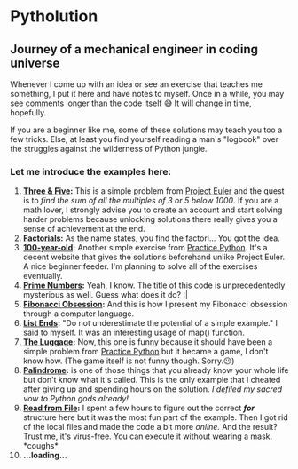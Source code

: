 # Pytholution
## Journey of a mechanical engineer in coding universe
Whenever I come up with an idea or see an exercise that teaches me something, I put it here and have notes to myself.
Once in a while, you may see comments longer than the code itself 😅 It will change in time, hopefully.

If you are a beginner like me, some of these solutions may teach you too a few tricks. Else, at least you find yourself reading a man's "logbook" over the struggles against the wilderness of Python jungle.
### Let me introduce the examples here:

1) **[Three & Five](https://github.com/gulmert89/pytholution/blob/master/ex1_threeFive.py):** This is a simple problem from [Project Euler](https://projecteuler.net/archives) and the quest is to *find the sum of all the multiples of 3 or 5 below 1000*. If you are a math lover, I strongly advise you to create an account and start solving harder problems because unlocking solutions there really gives you a sense of achievement at the end.
2) **[Factorials](https://github.com/gulmert89/pytholution/blob/master/ex2_factorials.py):** As the name states, you find the factori... You got the idea.
3) **[100-year-old](https://github.com/gulmert89/pytholution/blob/master/ex3_100-year-old.py):** Another simple exercise from [Practice Python](http://www.practicepython.org). It's a decent website that gives the solutions beforehand unlike Project Euler. A nice beginner feeder. I'm planning to solve all of the exercises eventually.
4) **[Prime Numbers](https://github.com/gulmert89/pytholution/blob/master/ex4_prime-numbers.py):** Yeah, I know. The title of this code is unprecedentedly mysterious as well. Guess what does it do? :|
5) **[Fibonacci Obsession](https://github.com/gulmert89/pytholution/blob/master/ex5_fibonacci-obsession.py):** And this is how I present my Fibonacci obsession through a computer language.
6) **[List Ends](https://github.com/gulmert89/pytholution/blob/master/ex6_list-ends.py):** "Do not underestimate the potential of a simple example." I said to myself. It was an interesting usage of map() function.
7) **[The Luggage](https://github.com/gulmert89/pytholution/blob/master/ex7_the-luggage.py):** Now, this one is funny because it should have been a simple problem from [Practice Python](http://www.practicepython.org/exercise/2014/11/11/20-element-search.html) but it became a game, I don't know how. (The game itself is not funny though. Sorry.😕)
8) **[Palindrome](https://github.com/gulmert89/pytholution/blob/master/ex8_palindrome.py):** is one of those things that you already know your whole life but don't know what it's called. This is the only example that I cheated after giving up and spending hours on the solution. *I defiled my sacred vow to Python gods already!*
9) **[Read from File](https://github.com/gulmert89/pytholution/blob/master/ex9_read-from-file.py):** I spent a few hours to figure out the correct ***for*** structure here but it was the most fun part of the example. Then I got rid of the local files and made the code a bit more *online.* And the result? Trust me, it's virus-free. You can execute it without wearing a mask. \*coughs\*
10) **...loading...**
